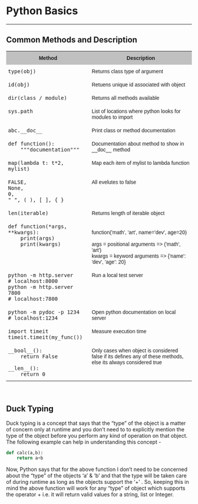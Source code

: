 # Python Basics

___

## Common Methods and Description

<style type="text/css">
.tg  {border-collapse:collapse;border-spacing:0;}
.tg td{font-family:Arial, sans-serif;font-size:14px;padding:10px 5px;border-style:solid;border-width:0px;overflow:hidden;word-break:normal;}
.tg th{font-family:Arial, sans-serif;font-size:14px;font-weight:normal;padding:10px 5px;border-style:solid;border-width:0px;overflow:hidden;word-break:normal;}
.tg .tg-34fe{background-color:#c0c0c0;border-color:inherit;text-align:center;vertical-align:top}
.tg .tg-zlqz{font-weight:bold;background-color:#c0c0c0;border-color:inherit;text-align:center;vertical-align:top}
.tg .tg-5nj1{font-family:"Lucida Console", Monaco, monospace !important;;border-color:inherit;text-align:left;vertical-align:top}
.tg .tg-0pky{border-color:inherit;text-align:left;vertical-align:top}
</style>
<table class="tg">
  <tr>
    <th class="tg-zlqz">Method</th>
    <th class="tg-34fe"><span style="font-weight:bold">Description</span></th>
  </tr>
  <tr>
    <td class="tg-5nj1">type(obj)</td>
    <td class="tg-0pky">Returns class type of argument</td>
  </tr>
  <tr>
    <td class="tg-5nj1">id(obj)</td>
    <td class="tg-0pky">Retuens unique id associated with object</td>
  </tr>
  <tr>
    <td class="tg-5nj1">dir(class / module)</td>
    <td class="tg-0pky">Returns all methods available</td>
  </tr>
  <tr>
    <td class="tg-5nj1">sys.path</td>
    <td class="tg-0pky">List of locations where python looks for modules to import</td>
  </tr>
  <tr>
    <td class="tg-5nj1">abc.__doc__</td>
    <td class="tg-0pky">Print class or method documentation</td>
  </tr>
  <tr>
    <td class="tg-5nj1">def function():<br>&nbsp;&nbsp;&nbsp;&nbsp;"""documentation"""<br></td>
    <td class="tg-0pky">Documentation about method to show in __doc__ method</td>
  </tr>
  <tr>
    <td class="tg-5nj1">map(lambda t: t*2, mylist)</td>
    <td class="tg-0pky">Map each item of mylist to lambda function</td>
  </tr>
  <tr>
    <td class="tg-5nj1">FALSE,<br>None,<br>0,<br>" ", ( ), [ ], { }<br></td>
    <td class="tg-0pky">All evelutes to false</td>
  </tr>
  <tr>
    <td class="tg-5nj1">len(iterable)</td>
    <td class="tg-0pky">Returns length of iterable object</td>
  </tr>
  <tr>
    <td class="tg-5nj1">def function(*args, **kwargs):<br>&nbsp;&nbsp;&nbsp;&nbsp;print(args)<br>&nbsp;&nbsp;&nbsp;&nbsp;print(kwargs)<br></td>
    <td class="tg-0pky"><br>function('math', 'art', name='dev', age=20)<br><br>args = positional arguments =&gt; ('math', 'art')<br>kwargs = keyword arguments =&gt; {'name': 'dev', 'age': 20}</td>
  </tr>
  <tr>
    <td class="tg-5nj1">python -m http.server<br># localhost:8000<br>python -m http.server 7800<br># localhost:7800</td>
    <td class="tg-0pky">Run a local test server</td>
  </tr>
  <tr>
    <td class="tg-5nj1">python -m pydoc -p 1234<br># localhost:1234</td>
    <td class="tg-0pky">Open python documentation on local server</td>
  </tr>
  <tr>
    <td class="tg-5nj1">import timeit<br>timeit.timeit(my_func())</td>
    <td class="tg-0pky">Measure execution time</td>
  </tr>
  <tr>
    <td class="tg-5nj1">__bool__():<br>&nbsp;&nbsp;&nbsp;&nbsp;return False<br><br>__len__():<br>&nbsp;&nbsp;&nbsp;&nbsp;return 0</td>
    <td class="tg-0pky">Only cases when object is considered false if its defines any of these methods, else its always considered true</td>
  </tr>
</table>
<br>

## Duck Typing

Duck typing is a concept that says that the “type” of the object is a matter of concern only at runtime and you don’t need to to explicitly mention the type of the object before you perform any kind of operation on that object. The following example can help in understanding this concept -

```python
def calc(a,b):
    return a+b
```

Now, Python says that for the above function I don’t need to be concerned about the “type” of the objects ‘a’ & ‘b’ and that the type will be taken care of during runtime as long as the objects support the ‘+’ . So, keeping this in mind the above function will work for any “type” of object which supports the operator + i.e. it will return valid values for a string, list or Integer.
